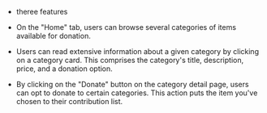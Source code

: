- theree features 

- On the "Home" tab, users can browse several categories of items available for donation.

- Users can read extensive information about a given category by clicking on a category card. This comprises the category's title, description, price, and a donation option.

- By clicking on the "Donate" button on the category detail page, users can opt to donate to certain categories. This action puts the item you've chosen to their contribution list.

